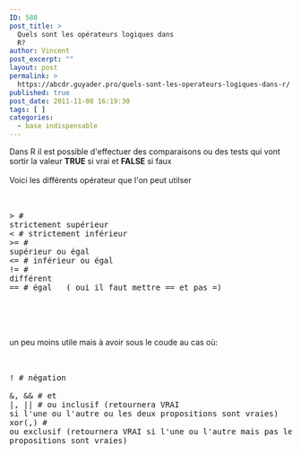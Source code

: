 ```yaml
---
ID: 580
post_title: >
  Quels sont les opérateurs logiques dans
  R?
author: Vincent
post_excerpt: ""
layout: post
permalink: >
  https://abcdr.guyader.pro/quels-sont-les-operateurs-logiques-dans-r/
published: true
post_date: 2011-11-08 16:19:30
tags: [ ]
categories:
  - base indispensable
---
```

Dans R il est possible d'effectuer des comparaisons ou des tests qui vont sortir la valeur <strong>TRUE</strong> si vrai et <strong>FALSE</strong> si faux<br /><br />Voici les différents opérateur que l'on peut utilser<br /><br /> <pre lang='rsplus'><br />&gt; # strictement supérieur<br />&lt; # strictement inférieur<br />&gt;= # supérieur ou égal<br />&lt;= # inférieur ou égal<br />!= # différent<br />== # égal   ( oui il faut mettre == et pas =)<br /> </pre> <br /><br /><br />un peu moins utile mais à avoir sous le coude au cas où:<br /><br />  <pre lang='rsplus'><br />! # négation <br />&amp;, &amp;&amp; # et<br />|, || # ou inclusif (retournera VRAI si l'une ou l'autre ou les deux propositions sont vraies)<br />xor(,) # ou exclusif (retournera VRAI si l'une ou l'autre mais pas les deux propositions sont vraies)<br /> </pre>